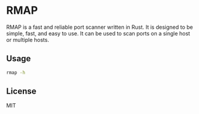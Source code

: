 # RMAP

RMAP is a fast and reliable port scanner written in Rust. It is designed to be simple, fast, and easy to use. It can be used to scan ports on a single host or multiple hosts.

## Usage

```bash
rmap -h
```

## License

MIT

